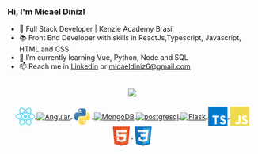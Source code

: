 ### Hi, I'm Micael Diniz!

- 🔭 Full Stack Developer | Kenzie Academy Brasil 
- 📚 Front End Developer with skills in ReactJs,Typescript, Javascript, HTML and CSS 
- 🔎 I’m currently learning Vue, Python, Node and SQL
- 📫 Reach me in <a href="https://www.linkedin.com/in/micael-diniz">Linkedin</a> or micaeldiniz6@gmail.com
</br>

<div align="center">
  <a href="https://github.com/odevmick">
  <img height="180em" src="https://github-readme-stats.vercel.app/api?username=odevmick&show_icons=true&theme=omni&include_all_commits=true&count_private=true"/>
</div>
<div style="display: inline_block" align="center"><br>
  <img align="center" alt="React" height="40" width="40" src="https://raw.githubusercontent.com/devicons/devicon/master/icons/react/react-original.svg">
  <img align="center" alt="Angular" height="40" width="40" src="https://cdn.jsdelivr.net/gh/devicons/devicon/icons/angularjs/angularjs-original.svg">
  <img align="center" alt="Python" height="40" width="40" src="https://raw.githubusercontent.com/devicons/devicon/master/icons/python/python-original.svg">
  <img align="center" alt="MongoDB" height="40" width="40" src="https://cdn.jsdelivr.net/gh/devicons/devicon/icons/mongodb/mongodb-original-wordmark.svg" />
  <img align="center" alt="postgresql" height="40" width="40"src="https://cdn.jsdelivr.net/gh/devicons/devicon/icons/postgresql/postgresql-original-wordmark.svg" />
  <img align="center" alt="Flask" height="40" width="40" src="https://cdn.jsdelivr.net/gh/devicons/devicon/icons/flask/flask-original-wordmark.svg" />     
  <img align="center" alt="Ts" height="40" width="40" src="https://raw.githubusercontent.com/devicons/devicon/master/icons/typescript/typescript-plain.svg">
  <img align="center" alt="Js" height="40" width="40" src="https://raw.githubusercontent.com/devicons/devicon/master/icons/javascript/javascript-plain.svg">
  <img align="center" alt="HTML" height="40" width="40" src="https://raw.githubusercontent.com/devicons/devicon/master/icons/html5/html5-original.svg">
  <img align="center" alt="CSS" height="40" width="40" src="https://raw.githubusercontent.com/devicons/devicon/master/icons/css3/css3-original.svg">
</div>
